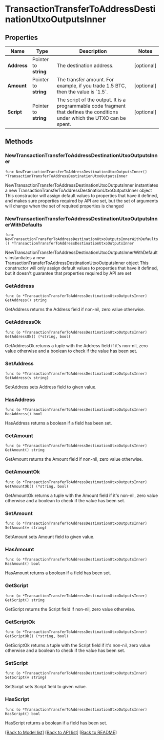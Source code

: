 # TransactionTransferToAddressDestinationUtxoOutputsInner

## Properties

Name | Type | Description | Notes
------------ | ------------- | ------------- | -------------
**Address** | Pointer to **string** | The destination address. | [optional] 
**Amount** | Pointer to **string** | The transfer amount. For example, if you trade 1.5 BTC, then the value is &#x60;1.5&#x60;.  | [optional] 
**Script** | Pointer to **string** | The script of the output. It is a programmable code fragment that defines the conditions under which the UTXO can be spent. | [optional] 

## Methods

### NewTransactionTransferToAddressDestinationUtxoOutputsInner

`func NewTransactionTransferToAddressDestinationUtxoOutputsInner() *TransactionTransferToAddressDestinationUtxoOutputsInner`

NewTransactionTransferToAddressDestinationUtxoOutputsInner instantiates a new TransactionTransferToAddressDestinationUtxoOutputsInner object
This constructor will assign default values to properties that have it defined,
and makes sure properties required by API are set, but the set of arguments
will change when the set of required properties is changed

### NewTransactionTransferToAddressDestinationUtxoOutputsInnerWithDefaults

`func NewTransactionTransferToAddressDestinationUtxoOutputsInnerWithDefaults() *TransactionTransferToAddressDestinationUtxoOutputsInner`

NewTransactionTransferToAddressDestinationUtxoOutputsInnerWithDefaults instantiates a new TransactionTransferToAddressDestinationUtxoOutputsInner object
This constructor will only assign default values to properties that have it defined,
but it doesn't guarantee that properties required by API are set

### GetAddress

`func (o *TransactionTransferToAddressDestinationUtxoOutputsInner) GetAddress() string`

GetAddress returns the Address field if non-nil, zero value otherwise.

### GetAddressOk

`func (o *TransactionTransferToAddressDestinationUtxoOutputsInner) GetAddressOk() (*string, bool)`

GetAddressOk returns a tuple with the Address field if it's non-nil, zero value otherwise
and a boolean to check if the value has been set.

### SetAddress

`func (o *TransactionTransferToAddressDestinationUtxoOutputsInner) SetAddress(v string)`

SetAddress sets Address field to given value.

### HasAddress

`func (o *TransactionTransferToAddressDestinationUtxoOutputsInner) HasAddress() bool`

HasAddress returns a boolean if a field has been set.

### GetAmount

`func (o *TransactionTransferToAddressDestinationUtxoOutputsInner) GetAmount() string`

GetAmount returns the Amount field if non-nil, zero value otherwise.

### GetAmountOk

`func (o *TransactionTransferToAddressDestinationUtxoOutputsInner) GetAmountOk() (*string, bool)`

GetAmountOk returns a tuple with the Amount field if it's non-nil, zero value otherwise
and a boolean to check if the value has been set.

### SetAmount

`func (o *TransactionTransferToAddressDestinationUtxoOutputsInner) SetAmount(v string)`

SetAmount sets Amount field to given value.

### HasAmount

`func (o *TransactionTransferToAddressDestinationUtxoOutputsInner) HasAmount() bool`

HasAmount returns a boolean if a field has been set.

### GetScript

`func (o *TransactionTransferToAddressDestinationUtxoOutputsInner) GetScript() string`

GetScript returns the Script field if non-nil, zero value otherwise.

### GetScriptOk

`func (o *TransactionTransferToAddressDestinationUtxoOutputsInner) GetScriptOk() (*string, bool)`

GetScriptOk returns a tuple with the Script field if it's non-nil, zero value otherwise
and a boolean to check if the value has been set.

### SetScript

`func (o *TransactionTransferToAddressDestinationUtxoOutputsInner) SetScript(v string)`

SetScript sets Script field to given value.

### HasScript

`func (o *TransactionTransferToAddressDestinationUtxoOutputsInner) HasScript() bool`

HasScript returns a boolean if a field has been set.


[[Back to Model list]](../README.md#documentation-for-models) [[Back to API list]](../README.md#documentation-for-api-endpoints) [[Back to README]](../README.md)


